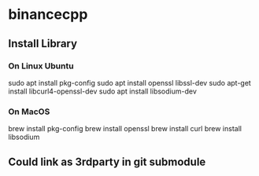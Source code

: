# binancecpp

## Install Library
### On Linux Ubuntu
sudo apt install pkg-config
sudo apt install openssl libssl-dev
sudo apt-get install libcurl4-openssl-dev
sudo apt install libsodium-dev

### On MacOS
brew install pkg-config
brew install openssl
brew install curl
brew install libsodium


## Could link as 3rdparty in git submodule